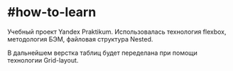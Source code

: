 # #how-to-learn

Учебный проект Yandex Praktikum. 
Использовалась технология flexbox, методология БЭМ, файловая структура Nested.

В дальнейшем верстка таблиц будет переделана при помощи технологии Grid-layout.

